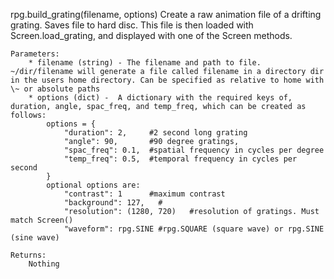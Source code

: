 rpg.build_grating(filename, options)
	Create a raw animation file of a drifting grating. Saves file to hard disc. This file is then loaded with Screen.load_grating, and displayed with one of the Screen methods.

	Parameters:
		* filename (string) - The filename and path to file. ~/dir/filename will generate a file called filename in a directory dir in the users home directory. Can be specified as relative to home with \~ or absolute paths
		* options (dict) -  A dictionary with the required keys of, duration, angle, spac_freq, and temp_freq, which can be created as follows:
			options = {
				"duration": 2,     #2 second long grating
				"angle": 90,       #90 degree gratings,
				"spac_freq": 0.1,  #spatial frequency in cycles per degree
				"temp_freq": 0.5,  #temporal frequency in cycles per second
			}
			optional options are:
				"contrast": 1      #maximum contrast
				"background": 127,   #
				"resolution": (1280, 720)   #resolution of gratings. Must match Screen()
				"waveform": rpg.SINE #rpg.SQUARE (square wave) or rpg.SINE (sine wave)

	Returns:
		Nothing
